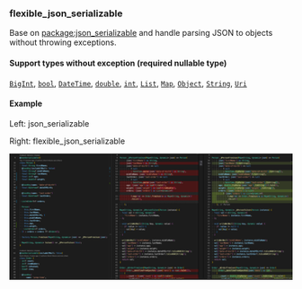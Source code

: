 ### flexible_json_serializable

Base on [package:json_serializable] and handle parsing JSON to objects without throwing exceptions.


#### Support types without exception (required nullable type)

[`BigInt`], [`bool`], [`DateTime`], [`double`],  [`int`],
[`List`], [`Map`], [`Object`], [`String`], [`Uri`]


#### Example

Left: json_serializable

Right: flexible_json_serializable

![](resources/diff.png)


[`BigInt`]: https://api.dart.dev/stable/dart-core/BigInt-class.html
[`bool`]: https://api.dart.dev/stable/dart-core/bool-class.html
[`DateTime`]: https://api.dart.dev/stable/dart-core/DateTime-class.html
[`double`]: https://api.dart.dev/stable/dart-core/double-class.html
[`int`]: https://api.dart.dev/stable/dart-core/int-class.html
[`List`]: https://api.dart.dev/stable/dart-core/List-class.html
[`Map`]: https://api.dart.dev/stable/dart-core/Map-class.html
[`Object`]: https://api.dart.dev/stable/dart-core/Object-class.html
[`String`]: https://api.dart.dev/stable/dart-core/String-class.html
[`Uri`]: https://api.dart.dev/stable/dart-core/Uri-class.html
[package:json_serializable]: https://pub.dev/packages/json_serializable
